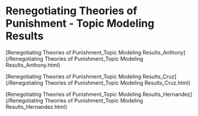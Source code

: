 # Renegotiating Theories of Punishment - Topic Modeling Results

[Renegotiating Theories of Punishment_Topic Modeling Results_Anthony](/Renegotiating Theories of Punishment_Topic Modeling Results_Anthony.html)

[Renegotiating Theories of Punishment_Topic Modeling Results_Cruz](/Renegotiating Theories of Punishment_Topic Modeling Results_Cruz.html)

[Renegotiating Theories of Punishment_Topic Modeling Results_Hernandez](/Renegotiating Theories of Punishment_Topic Modeling Results_Hernandez.html)
